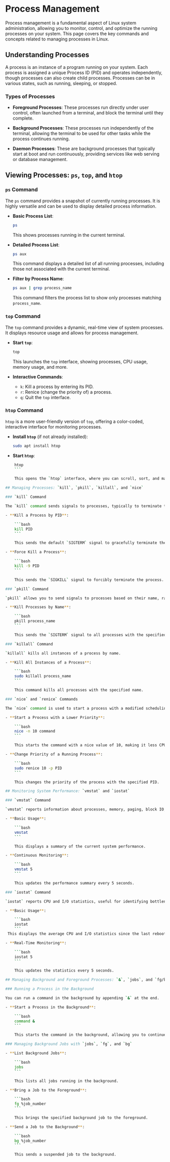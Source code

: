 # Process Management

Process management is a fundamental aspect of Linux system administration, allowing you to monitor, control, and optimize the running processes on your system. This page covers the key commands and concepts related to managing processes in Linux.

## Understanding Processes

A process is an instance of a program running on your system. Each process is assigned a unique Process ID (PID) and operates independently, though processes can also create child processes. Processes can be in various states, such as running, sleeping, or stopped.

### Types of Processes

- **Foreground Processes**: These processes run directly under user control, often launched from a terminal, and block the terminal until they complete.
  
- **Background Processes**: These processes run independently of the terminal, allowing the terminal to be used for other tasks while the process continues running.

- **Daemon Processes**: These are background processes that typically start at boot and run continuously, providing services like web serving or database management.

## Viewing Processes: `ps`, `top`, and `htop`

### `ps` Command

The `ps` command provides a snapshot of currently running processes. It is highly versatile and can be used to display detailed process information.

- **Basic Process List**:

    ```bash
    ps
    ```

    This shows processes running in the current terminal.

- **Detailed Process List**:

    ```bash
    ps aux
    ```

    This command displays a detailed list of all running processes, including those not associated with the current terminal.

- **Filter by Process Name**:

    ```bash
    ps aux | grep process_name
    ```

    This command filters the process list to show only processes matching `process_name`.

### `top` Command

The `top` command provides a dynamic, real-time view of system processes. It displays resource usage and allows for process management.

- **Start `top`**:

    ```bash
    top
    ```

    This launches the `top` interface, showing processes, CPU usage, memory usage, and more.

- **Interactive Commands**:

    - `k`: Kill a process by entering its PID.
    - `r`: Renice (change the priority of) a process.
    - `q`: Quit the `top` interface.

### `htop` Command

`htop` is a more user-friendly version of `top`, offering a color-coded, interactive interface for monitoring processes.

- **Install `htop`** (if not already installed):

    ```bash
    sudo apt install htop
    ```

- **Start `htop`**:
```bash
    htop
    ```

    This opens the `htop` interface, where you can scroll, sort, and manage processes interactively.

## Managing Processes: `kill`, `pkill`, `killall`, and `nice`

### `kill` Command

The `kill` command sends signals to processes, typically to terminate them.

- **Kill a Process by PID**:

    ```bash
    kill PID
    ```

    This sends the default `SIGTERM` signal to gracefully terminate the process with the specified PID.

- **Force Kill a Process**:

    ```bash
    kill -9 PID
    ```

    This sends the `SIGKILL` signal to forcibly terminate the process.

### `pkill` Command

`pkill` allows you to send signals to processes based on their name, rather than their PID.

- **Kill Processes by Name**:

    ```bash
    pkill process_name
    ```

    This sends the `SIGTERM` signal to all processes with the specified name.

### `killall` Command

`killall` kills all instances of a process by name.

- **Kill All Instances of a Process**:

    ```bash
    sudo killall process_name
    ```

    This command kills all processes with the specified name.

### `nice` and `renice` Commands

The `nice` command is used to start a process with a modified scheduling priority, while `renice` changes the priority of an existing process.

- **Start a Process with a Lower Priority**:

    ```bash
    nice -n 10 command
    ```

    This starts the command with a nice value of 10, making it less CPU-intensive.

- **Change Priority of a Running Process**:

    ```bash
    sudo renice 10 -p PID
    ```

    This changes the priority of the process with the specified PID.

## Monitoring System Performance: `vmstat` and `iostat`

### `vmstat` Command

`vmstat` reports information about processes, memory, paging, block IO, traps, and CPU activity.

- **Basic Usage**:

    ```bash
    vmstat
    ```

    This displays a summary of the current system performance.

- **Continuous Monitoring**:

    ```bash
    vmstat 5
    ```

    This updates the performance summary every 5 seconds.

### `iostat` Command

`iostat` reports CPU and I/O statistics, useful for identifying bottlenecks in disk performance.

- **Basic Usage**:

    ```bash
    iostat
    ```
 This displays the average CPU and I/O statistics since the last reboot.

- **Real-Time Monitoring**:

    ```bash
    iostat 5
    ```

    This updates the statistics every 5 seconds.

## Managing Background and Foreground Processes: `&`, `jobs`, and `fg/bg`

### Running a Process in the Background

You can run a command in the background by appending `&` at the end.

- **Start a Process in the Background**:

    ```bash
    command &
    ```

    This starts the command in the background, allowing you to continue using the terminal.

### Managing Background Jobs with `jobs`, `fg`, and `bg`

- **List Background Jobs**:

    ```bash
    jobs
    ```

    This lists all jobs running in the background.

- **Bring a Job to the Foreground**:

    ```bash
    fg %job_number
    ```

    This brings the specified background job to the foreground.

- **Send a Job to the Background**:

    ```bash
    bg %job_number
    ```

    This sends a suspended job to the background.

